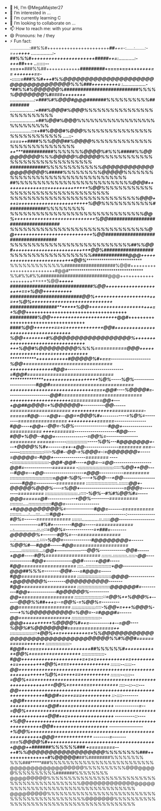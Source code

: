 - 👋 Hi, I’m @MegaMajster27
- 👀 I’m interested in ...
- 🌱 I’m currently learning C
- 💞️ I’m looking to collaborate on ...
- 📫 How to reach me: with your arms
- 😄 Pronouns: he / they
- ⚡ Fun fact: 
................:*##%%#*++++++++++++++++++++++****##***++=-:......:........:-=++***************+++*+
...............:-*##%%%#++++++++++++++++++++++***#####****++=:...........:-+++************##*****+++
..::::::--===++**###%%##++++++++++++************#########****+====+==++++*********************++++==
+++++++==--::::::=###%%#*+++*#%%@@@@@@@@@@@@@@@@@@@@@@@@@@@@@@@@@@@%%%###*****************+++++++++=
:................-*##%%#**%@@@@@@%###########################%%%%%@@@@@@@%#***####**********++++++++
.................:+###%#%@@@#******************************************@@@#######%%%%%%%%%%#########
.................:+###%@@@#*******************************************%@@@%%%%%%%%%%%%%%%%%%%%%%%%%%
..................=*##%@@#*******************************************%@@@%%%%%%%%%%%%%%%%%%%%%%%%%%%
...............::=+##%@@@#******************************************%@@@%%%%%%%%%%%%%%%%%%%%%%%%%%%%
....::-====++***####%%%@@@#**************************************#%@@@@%%%%%%%%%%%%%%%%%%%%%%%%%%%%%
++****###########%%%%%%%@@@@%*#%%%####*****#%%@@@@@@@@@%%%@@@@@%@@@@@%%%%%%%%%%%%%%%%%%%%%%%%%%%%%%%
#############%%%%%%%%%%%%%@@@@@@@@@@@@@@@@@@@@%#####%%%%%%%%%@@@@@%%%%%%%%%%%%%%%%%%%%%%%%%%%%%%%%%%
##%%%%%%%%%%%%%%%%%%%%%%%%%%%@@@#+++++++++++++==++++++++++++++%@@%%%%%%%%%%%%%%%%%%%%%%%%%%%%%%%%%%%
%%%%%%%%%%%%%%%%%%%%%%%%%%%%%%@@@*+++=++++++++++++++++++++++++%@@%%%%%%%%%%%%##############%%%%%%%%%
%%%%%%%%%%%%%%%%%%%%%%%%%%%%%%%@@%++++++++++++++++++++++++++++%@@###################################
%%%%%%%%%%%%%%%%%%%%%%%%%%%%%%%%@@*+++++++++++++++++++++++++++%@@###################################
%%%%%%%%%%%%%%%%%%%%%%%%%%%%##%%@@#++++++++++++++++++++++++++*@@%##############**************####***
%%%%%%%%%%%%%%%%%%%#############@@@++++++++++++++++++++++++++*@@%***********************************
%%%%%%%%%%%%%###################%@@#+++++++++++++++++++++++++#@@#***********************************
%%#%%#%%#########################@@@++=+++++++++++++++++++=++%@@****************************+++++***
##############################***%@@*+++++++++++++++++++++==+%@@**************************++++++++++
#########################********#@@%+++++++++++++++++++++=++%@%**+++++******+++++++++++++++++++++++
#################*****************%@@++++++++++++++++++++++=+%@@*+++++++++++++++++++++++++++++++++++
##########************************%@@*+++++++++++++++++++++++*@@#+++++++++++++++++++++++++++++++++++
####******************************%@@+++++++==+=+++++++++++++*@@#+++++++++++++++++++++++++++++++++++
**********************************%@@++++++++#%@@@@@@@@@@@@@@@@@@%*+++++++++++++++++++++++++++++++++
******************************+++*%@@#%@@@@@@@@@%%%%===========*@@@*+++++++++++++++++++=++++++++++++
**********************+++++++++++#@@@@@%#+===--------------------%@@*+==============================
******************+++++++++++++++#@@+----------------------------=#@@#==============================
**************+++++++++++++++++++%@%-----%@%-----------------------#@@#=============================
+++++++++++++++++++++++++++++===+@@#----%@@@@#=---------------------*@@#============================
+++++++++++++++++++++===========*@@+---+@@##@@@@=+%@@@@@@+-----------*@@*------=====================
++++++++++++++===========-======#@@----+@@+--*@@=+@@@%#*+------------=%@%=---------=================
++++++++++======----------------#@@----+@@+--*@@=-%@%-----------------#@@+---------------===========
++++=======---------------------#@@----#@@*+%@@*--#@@+----------------=@@%=----------------=========
======------:::::::::::::::-----%@%---#@@@@@@@+---+@@@@%%#+-------=+*+-+@@*-----------------========
===-------:::::::::::::::::::::-%@#--*@@*-=%@@@=-:=@@@@@@@+-----=@@@@@=-#@@+----------------========
-----::::::::::::::::::::::::::-@@#-*@@#----+@@=--=@@*-------------------*@@#=--------------========
-::::::::::::::::::::::::::::::%@@++@@*-----#@@=--+@@*--------------------+@@@*------------=========
::::::::::::::::::::::::::::::=@@#-%@%----+%@@*---+@@*----------------------#@@=----------==========
::::::::::::::::::::::.:::::::*@@+-@@@@@%@@@%----=%@@+----------------------=@@@=----------=========
:::::::::::::::::::::::.:::::-%@%--#%#%@@%#=-----*@@@*======*@#--------------+@@%---------==========
:::::::::....::::::::::::::::#@@=-----------------+#@@@@@@@@@@%=--------------#@@=-------===========
::::::::.....:....:::....:::#@@+-------------------------------:--------------#@%=------============
:::::::............::.:::::*@@*--------------------------------=*#%#+---------#@@=-----=============
..:................::.::::=@@%=--------------=+**###*=--------*@@@@@@%+-------#@%=---===============
...:...............:.::::-%@@=--------------#@@@@@@@@+------%@@%#---#@@#------#@@===================
........::::::::::::...::*@@+---------------@@%-------------@@#------+@@#-----#@%===================
:::::::.::::::::::.:::::-@@*---------------#@@+-------------@@#------+@@#-----#@@===================
::::..::::::::::::::::::+@@*---------------@@@##%%%=--------@@#----=#@@@=-----#@@===================
::::::::::::::::::::::::@@@@*-------------+@@@@@@@%---------@@@@@@@@@@*-------#@@+==================
:::::::::::::::::::::::*@@@@@@#=----------#@@+-------------#@@@@@@%*----------*@@+==================
::::::::::::::::::::::=@@%++*%@@@%*+------*@@@%%##**+++=--=@@%-=%@@%=---------*@@*==================
:::::::::::::::::::::-%@@*+=+++*%@@@%*-----+*%%@@@@@@@@@@*=%@@=--=#@@@#=------*@@*=================+
::::::::::::::::::::-@@@*++++++++++%@@@@%#++=----------++--=@@*----*%@@%#%@@@@@@@#================++
:::::::::::::::::::+@@%++=+++++++++=+*%%@@@@@@@@@@@@@@@@@@@@@@@@@@@@@@@@@@@%%#%@@#============++++++
:::::::::::::::::-#@@#++====+++++++++++++++++****##%%%%%%#*********++++++++++++@@%+====+++=+++++++++
::::::::::::::::-#@@*+++++++++++++++++++++=+=+=+++++++++++=+++++++++==+++++++++@@%+===++++++++++++++
:::::::--:::::--*@@*+++++++++++++++++++++++++++++++++++++++++++++++++++++++++++%@%+=++++==++++++++++
:::::::--::::--=@@%+==+++++++++++++++++++++++++++++++++++++++++++++++++++++++++@@%+=++++===+++++++++
::::--::--::---*@@*+++++++++++++++++++++++++++++++++++++++++++++++++++++++++++#@@#+=+++===++++++++++
::-::::--------+@@#++++++++++++++++++++++++++++++++++++++++++++++++++++++++++*@@#++++=++++++++++++++
------------=--=@@%++++++++++++++++++++++++++++++++++++++++++++++++++++++++++*@@#++=++++++++++++++++
----------::----+%@@*++++++++++++++++++++++++++++++++++++++++++++++++++++++++*@@#+++++++++++++++++++
-----------------+%@@%*++++++++++++++++++++++++++++++++++++++++++++++++++++++@@@*++++++++++******+++
--------=-------===*%@@@@%#**********++++++++++++++++++++++++++++++++++++++*@@@*++**#######%%%%%%###
+=========--++*******#%%@@@@@@@@@@@@@@@@@@%%%%%%%%###*+++++++++++++++**#%@@@@@#**##%########%%%%%%%%
%%%###*****###%%%%%%%%%%%%%%%%%%%%%%%%%@@@@@@@@@@@@@@@@@@%%%%%%%%%%@@@@@@@@%%%%%%%%%%#######%%%%%%%%
@@@@@@@@@%%%%%%%%%%%%%%%%%%%%%%%%%%%%%%%%%%%%%%%%%%%@@@@@@@@@@@@@@@@@@%%%%%%%%%%%%%%%%%%%%%%%%%%%%%%
@@@@@@@@@%%%%%%%%%%%%%%%%%%%%%%%%%%%%%%%%%%%%%%%%%%%%@@@@@@@%%%%%%%%%%%%%%%%%%%%%%%%%%%%%%%%%%%%%%%%

<!---
MegaMajster27/MegaMajster27 is a ✨ special ✨ repository because its `README.md` (this file) appears on your GitHub profile.
You can click the Preview link to take a look at your changes.
--->
